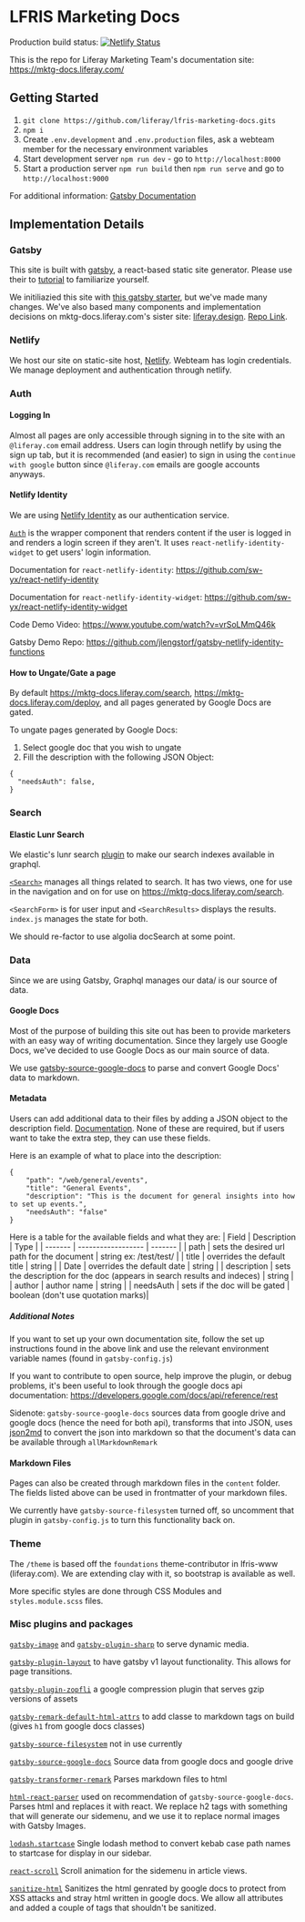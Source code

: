 # LFRIS Marketing Docs

Production build status: [![Netlify Status](https://api.netlify.com/api/v1/badges/a37de724-defa-4a86-a2cc-3267dc619447/deploy-status)](https://app.netlify.com/sites/lfrism-doc/deploys)

This is the repo for Liferay Marketing Team's documentation site: https://mktg-docs.liferay.com/

## Getting Started

1. `git clone https://github.com/liferay/lfris-marketing-docs.gits`
2. `npm i`
3. Create `.env.development` and `.env.production` files, ask a webteam member for the necessary environment variables
4. Start development server `npm run dev` - go to `http://localhost:8000`
5. Start a production server `npm run build` then `npm run serve` and go to `http://localhost:9000`

For additional information: [Gatsby Documentation](https://www.gatsbyjs.org/docs/)

## Implementation Details

### Gatsby

This site is built with [gatsby](https://www.gatsbyjs.org/), a react-based static site generator. Please use their to [tutorial](https://www.gatsbyjs.org/tutorial/) to familiarize yourself.

We initiliazied this site with [this gatsby starter](https://github.com/diegonvs/gatsby-boilerplate), but we've made many changes. We've also based many components and implementation decisions on mktg-docs.liferay.com's sister site: [liferay.design](https://liferay.design/). [Repo Link](https://github.com/liferay-design/liferay.design/).

### Netlify

We host our site on static-site host, [Netlify](http://netlify.com/). Webteam has login credentials. We manage deployment and authentication through netlify.

### Auth

#### Logging In

Almost all pages are only accessible through signing in to the site with an `@liferay.com` email address. Users can login through netlify by using the sign up tab, but it is recommended (and easier) to sign in using the `continue with google` button since `@liferay.com` emails are google accounts anyways.

#### Netlify Identity

We are using [Netlify Identity](https://docs.netlify.com/visitor-access/identity/) as our authentication service.

[`Auth`](https://github.com/liferay/lfris-marketing-docs/blob/master/src/components/organisms/Auth/index.js) is the wrapper component that renders content if the user is logged in and renders a login screen if they aren't. It uses `react-netlify-identity-widget` to get users' login information.

Documentation for `react-netlify-identity`: https://github.com/sw-yx/react-netlify-identity

Documentation for `react-netlify-identity-widget`: https://github.com/sw-yx/react-netlify-identity-widget

Code Demo Video: https://www.youtube.com/watch?v=vrSoLMmQ46k

Gatsby Demo Repo: https://github.com/jlengstorf/gatsby-netlify-identity-functions

#### How to Ungate/Gate a page

By default https://mktg-docs.liferay.com/search, https://mktg-docs.liferay.com/deploy, and all pages generated by Google Docs are gated.

To ungate pages generated by Google Docs:

1. Select google doc that you wish to ungate
2. Fill the description with the following JSON Object:

```
{
  "needsAuth": false,
}
```

### Search

#### Elastic Lunr Search

We elastic's lunr search [plugin](https://www.gatsbyjs.org/packages/@gatsby-contrib/gatsby-plugin-elasticlunr-search/) to make our search indexes available in graphql.

[`<Search>`](https://github.com/liferay/lfris-marketing-docs/tree/master/src/components/molecules/Search) manages all things related to search. It has two views, one for use in the navigation and on for use on https://mktg-docs.liferay.com/search.

`<SearchForm>` is for user input and `<SearchResults>` displays the results. `index.js` manages the state for both.

We should re-factor to use algolia docSearch at some point.

### Data

Since we are using Gatsby, Graphql manages our data/ is our source of data.

#### Google Docs

Most of the purpose of building this site out has been to provide marketers with an easy way of writing documentation. Since they largely use Google Docs, we've decided to use Google Docs as our main source of data.

We use [gatsby-source-google-docs](https://www.gatsbyjs.org/packages/gatsby-source-google-docs/?=gatsby-source-google-docs) to parse and convert Google Docs' data to markdown.

#### Metadata

Users can add additional data to their files by adding a JSON object to the description field. [Documentation](https://www.gatsbyjs.org/packages/gatsby-source-google-docs/#add-extra-data). None of these are required, but if users want to take the extra step, they can use these fields.

Here is an example of what to place into the description:

```
{
	"path": "/web/general/events",
	"title": "General Events",
	"description": "This is the document for general insights into how to set up events.",
	"needsAuth": "false"
}
```

Here is a table for the available fields and what they are:
| Field | Description | Type |
| ------- | ------------------ | ------- |
| path | sets the desired url path for the document | string ex: /test/test/ |
| title | overrides the default title | string |
| Date | overrides the default date | string |
| description | sets the description for the doc (appears in search results and indeces) | string |
| author | author name | string |
| needsAuth | sets if the doc will be gated | boolean (don't use quotation marks)|

##### Additional Notes

If you want to set up your own documentation site, follow the set up instructions found in the above link and use the relevant environment variable names (found in `gatsby-config.js`)

If you want to contribute to open source, help improve the plugin, or debug problems, it's been useful to look through the google docs api documentation: https://developers.google.com/docs/api/reference/rest

Sidenote: `gatsby-source-google-docs` sources data from google drive and google docs (hence the need for both api), transforms that into JSON, uses [json2md](https://www.npmjs.com/package/json2md) to convert the json into markdown so that the document's data can be available through `allMarkdownRemark`

#### Markdown Files

Pages can also be created through markdown files in the `content` folder. The fields listed above can be used in frontmatter of your markdown files.

We currently have `gatsby-source-filesystem` turned off, so uncomment that plugin in `gatsby-config.js` to turn this functionality back on.

### Theme

The `/theme` is based off the `foundations` theme-contributor in lfris-www (liferay.com). We are extending clay with it, so bootstrap is available as well.

More specific styles are done through CSS Modules and `styles.module.scss` files.

### Misc plugins and packages

[`gatsby-image`](https://www.gatsbyjs.org/packages/gatsby-image/) and [`gatsby-plugin-sharp`](https://www.gatsbyjs.org/packages/gatsby-plugin-sharp/?=gatsby-plugin-sharp) to serve dynamic media.

[`gatsby-plugin-layout`](https://www.gatsbyjs.org/packages/gatsby-plugin-layout/) to have gatsby v1 layout functionality. This allows for page transitions.

[`gatsby-plugin-zopfli`](https://www.gatsbyjs.org/packages/gatsby-plugin-zopfli/?=zopfli) a google compression plugin that serves gzip versions of assets

[`gatsby-remark-default-html-attrs`](https://www.gatsbyjs.org/packages/gatsby-remark-default-html-attrs/?=gatsby-remark-default-h) to add classe to markdown tags on build (gives `h1` from google docs classes)

[`gatsby-source-filesystem`](https://www.gatsbyjs.org/packages/gatsby-source-filesystem/?=gatsby-source-filesystem) not in use currently

[`gatsby-source-google-docs`](https://www.gatsbyjs.org/packages/gatsby-source-google-docs/?=gatsby-source-google-docs) Source data from google docs and google drive

[`gatsby-transformer-remark`](https://www.gatsbyjs.org/packages/gatsby-transformer-remark/?=gatsby-transformer-remark) Parses markdown files to html

[`html-react-parser`](https://www.npmjs.com/package/html-react-parser) used on recommendation of `gatsby-source-google-docs`. Parses html and replaces it with react. We replace h2 tags with something that will generate our sidemenu, and we use it to replace normal images with Gatsby Images.

[`lodash.startcase`](https://lodash.com/docs/4.17.15#startCase) Single lodash method to convert kebab case path names to startcase for display in our sidebar.

[`react-scroll`](https://www.npmjs.com/package/react-scroll) Scroll animation for the sidemenu in article views.

[`sanitize-html`](https://www.npmjs.com/package/sanitize-html) Sanitizes the html genrated by google docs to protect from XSS attacks and stray html written in google docs. We allow all attributes and added a couple of tags that shouldn't be sanitized.

